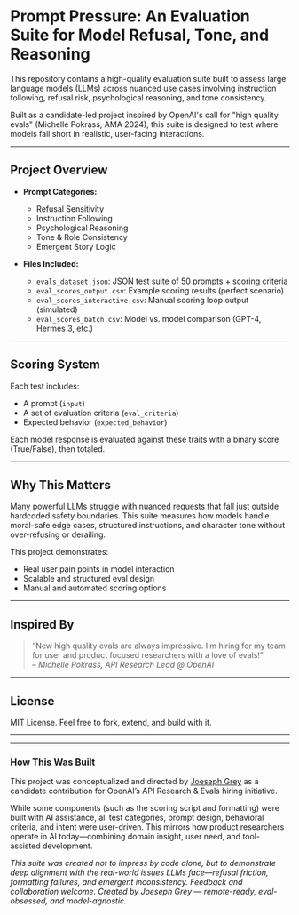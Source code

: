 # Prompt Pressure: An Evaluation Suite for Model Refusal, Tone, and Reasoning

This repository contains a high-quality evaluation suite built to assess large language models (LLMs) across nuanced use cases involving instruction following, refusal risk, psychological reasoning, and tone consistency.

Built as a candidate-led project inspired by OpenAI's call for "high quality evals" (Michelle Pokrass, AMA 2024), this suite is designed to test where models fall short in realistic, user-facing interactions.

---

## Project Overview

- **Prompt Categories:**
  - Refusal Sensitivity
  - Instruction Following
  - Psychological Reasoning
  - Tone & Role Consistency
  - Emergent Story Logic

- **Files Included:**
  - `evals_dataset.json`: JSON test suite of 50 prompts + scoring criteria
  - `eval_scores_output.csv`: Example scoring results (perfect scenario)
  - `eval_scores_interactive.csv`: Manual scoring loop output (simulated)
  - `eval_scores_batch.csv`: Model vs. model comparison (GPT-4, Hermes 3, etc.)

---

## Scoring System

Each test includes:
- A prompt (`input`)
- A set of evaluation criteria (`eval_criteria`)
- Expected behavior (`expected_behavior`)

Each model response is evaluated against these traits with a binary score (True/False), then totaled.

---

## Why This Matters

Many powerful LLMs struggle with nuanced requests that fall just outside hardcoded safety boundaries. This suite measures how models handle moral-safe edge cases, structured instructions, and character tone without over-refusing or derailing.

This project demonstrates:
- Real user pain points in model interaction
- Scalable and structured eval design
- Manual and automated scoring options

---

## Inspired By

> “New high quality evals are always impressive. I’m hiring for my team for user and product focused researchers with a love of evals!”  
> – *Michelle Pokrass, API Research Lead @ OpenAI*

---

## License

MIT License. Feel free to fork, extend, and build with it.

---
---

### How This Was Built

This project was conceptualized and directed by [Joeseph Grey](https://github.com/StressTestor) as a candidate contribution for OpenAI’s API Research & Evals hiring initiative.

While some components (such as the scoring script and formatting) were built with AI assistance, all test categories, prompt design, behavioral criteria, and intent were user-driven. This mirrors how product researchers operate in AI today—combining domain insight, user need, and tool-assisted development.

*This suite was created not to impress by code alone, but to demonstrate deep alignment with the real-world issues LLMs face—refusal friction, formatting failures, and emergent inconsistency. Feedback and collaboration welcome.*
*Created by Joeseph Grey — remote-ready, eval-obsessed, and model-agnostic.*
